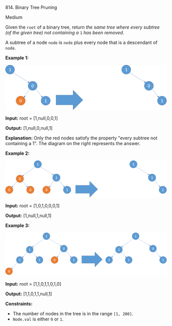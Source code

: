 814\. Binary Tree Pruning

Medium

Given the `root` of a binary tree, return _the same tree where every subtree (of the given tree) not containing a_ `1` _has been removed_.

A subtree of a node `node` is `node` plus every node that is a descendant of `node`.

**Example 1:**

![](1028_2.png)

**Input:** root = [1,null,0,0,1]

**Output:** [1,null,0,null,1]

**Explanation:** Only the red nodes satisfy the property "every subtree not containing a 1". The diagram on the right represents the answer.

**Example 2:**

![](1028_1.png)

**Input:** root = [1,0,1,0,0,0,1]

**Output:** [1,null,1,null,1]

**Example 3:**

![](1028.png)

**Input:** root = [1,1,0,1,1,0,1,0]

**Output:** [1,1,0,1,1,null,1]

**Constraints:**

*   The number of nodes in the tree is in the range `[1, 200]`.
*   `Node.val` is either `0` or `1`.